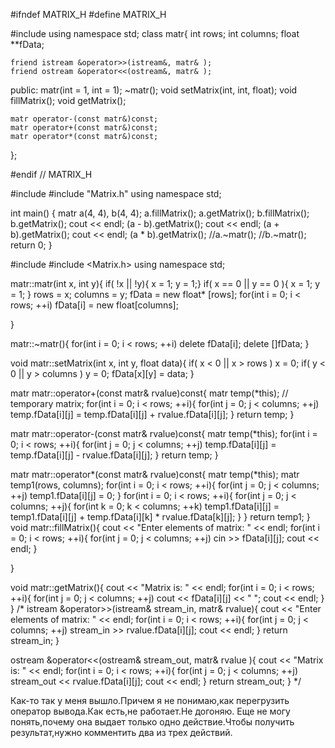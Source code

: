 #ifndef MATRIX_H
#define MATRIX_H

#include <iostream>
using namespace std;
class matr{
    int rows;
    int columns;
    float **fData;

    friend istream &operator>>(istream&, matr& );
    friend ostream &operator<<(ostream&, matr& );
public:
    matr(int = 1, int = 1);
    ~matr();
    void setMatrix(int, int, float);
    void fillMatrix();
    void getMatrix();

    matr operator-(const matr&)const;
    matr operator+(const matr&)const;
    matr operator*(const matr&)const;
};

#endif // MATRIX_H

#include <iostream>
#include "Matrix.h"
using namespace std;

int main()
{
    matr a(4, 4), b(4, 4);
    a.fillMatrix();
    a.getMatrix();
    b.fillMatrix();
    b.getMatrix();
    cout << endl;
    (a - b).getMatrix();
    cout << endl;
    (a + b).getMatrix();
    cout << endl;
    (a * b).getMatrix();
    //a.~matr();
    //b.~matr();
    return 0;
}


#include <iostream>
#include <Matrix.h>
using namespace std;

matr::matr(int x, int y){
    if( !x || !y){
        x = 1; y = 1;}
    if( x == 0 || y == 0 ){
        x = 1; y = 1;
    }
    rows = x;
    columns = y;
    fData = new float* [rows];
    for(int i = 0; i < rows; ++i)
        fData[i] = new float[columns];
    
}

matr::~matr(){
    for(int i = 0; i < rows; ++i)
        delete fData[i];
    delete []fData;
}

void matr::setMatrix(int x, int y, float data){
    if( x < 0 || x > rows )
        x = 0;
    if( y < 0 || y > columns )
        y = 0;
    fData[x][y] = data;
}

matr matr::operator+(const matr& rvalue)const{
    matr temp(*this);              // temporary matrix;
    for(int i = 0; i < rows; ++i){
        for(int j = 0; j < columns; ++j)
    temp.fData[i][j] = temp.fData[i][j] + rvalue.fData[i][j];
    }
    return temp;
}

matr matr::operator-(const matr& rvalue)const{
    matr temp(*this);
    for(int i = 0; i < rows; ++i){
        for(int j = 0; j < columns; ++j)
            temp.fData[i][j] = temp.fData[i][j] - rvalue.fData[i][j];
    }
    return temp;
}

matr matr::operator*(const matr& rvalue)const{
    matr temp(*this);
    matr temp1(rows, columns);
    for(int i = 0; i < rows; ++i){
        for(int j = 0; j < columns; ++j)
            temp1.fData[i][j] = 0;
    }
    for(int i = 0; i < rows; ++i){
        for(int j = 0; j < columns; ++j){
            for(int k = 0; k < columns; ++k)
                temp1.fData[i][j] = temp1.fData[i][j] + temp.fData[i][k] * rvalue.fData[k][j];
        }
    }
    return temp1;
}
void matr::fillMatrix(){
    cout << "Enter elements of matrix: " << endl;
    for(int i = 0; i < rows; ++i){
        for(int j = 0; j < columns; ++j)
            cin >> fData[i][j];
        cout << endl;
    }

}

void matr::getMatrix(){
    cout << "Matrix is: " << endl;
    for(int i = 0; i < rows; ++i){
        for(int j = 0; j < columns; ++j)
            cout << fData[i][j] << " ";
        cout << endl;
    }
}
/*
istream &operator>>(istream& stream_in, matr& rvalue){
    cout << "Enter elements of matrix: " << endl;
    for(int i = 0; i < rows; ++i){
        for(int j = 0; j < columns; ++j)
            stream_in >> rvalue.fData[i][j];
        cout << endl;
    }
    return stream_in;
}

ostream &operator<<(ostream& stream_out, matr& rvalue ){
    cout << "Matrix is: " << endl;
    for(int i = 0; i < rows; ++i){
        for(int j = 0; j < columns; ++j)
            stream_out << rvalue.fData[i][j];
        cout << endl;
    }
    return stream_out;
}
*/


Как-то так у меня вышло.Причем я не понимаю,как перегрузить оператор вывода.Как есть,не работает.Не догоняю.
Еще не могу понять,почему она выдает только одно действие.Чтобы получить результат,нужно комментить два из трех действий.
